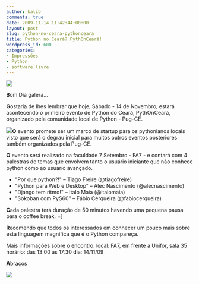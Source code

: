 ```yaml
---
author: kalib
comments: true
date: 2009-11-14 11:42:44+00:00
layout: post
slug: python-no-ceara-pythonceara
title: Python no Ceará? PythOnCeará!
wordpress_id: 600
categories:
- Impressões
- Python
- software livre
---
```


[![](http://www.marcelocavalcante.net/banner728x90_3.png)](http://bit.ly/JpZFP)



**B**om Dia galera...

**G**ostaria de lhes lembrar que hoje, Sábado - 14 de Novembro, estará acontecendo o primeiro evento de Python do Ceará, PythOnCeará, organizado pela comunidade local de Python - Pug-CE.

[![](http://www.marcelocavalcante.net/banner125x125_2.png)](http://www.marcelocavalcante.net/banner125x125_2.png)**O** evento promete ser um marco de startup para os pythonianos locais visto que será o degrau inicial para muitos outros eventos posteriores também organizados pela Pug-CE.

**O** evento será realizado na faculdade 7 Setembro - FA7 - e contará com 4 palestras de temas que envolvem tanto o usuário iniciante que não conhece python como ao usuário avançado.

* "Por que python?!" – Tiago Freire (@tiagofreire)
* "Python para Web e Desktop" – Alec Nascimento (@alecnascimento)
* "Django tem ritmo!" – Italo Maia (@italomaia)
* "Sokoban com PyS60" – Fábio Cerqueira (@fabiocerqueira)

**C**ada palestra terá duração de 50 minutos havendo uma pequena pausa para o coffee break. =]

**R**ecomendo que todos os interessados em conhecer um pouco mais sobre esta linguagem magnífica que é o Python compareça.

Mais informações sobre o encontro:
local: FA7, em frente a Unifor, sala 35
horário: das 13:00 às 17:30
dia: 14/11/09

**A**braços


![](http://www.marcelocavalcante.net/portal/imgs/userbar.gif)
